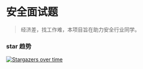 # 安全面试题

> 经济差，找工作难，本项目旨在助力安全行业同学。

### star 趋势

[![Stargazers over time](https://starchart.cc/tangxiaofeng7/Security_Q-A.svg)](https://starchart.cc/tangxiaofeng7/Security_Q-A)
